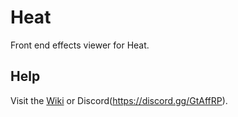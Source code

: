 # Heat
Front end effects viewer for Heat.

## Help

Visit the [Wiki](https://github.com/scottgarner/Heat/wiki) or Discord(https://discord.gg/GtAffRP).
